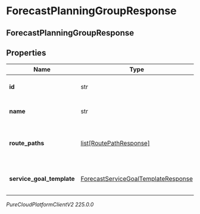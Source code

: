 # ForecastPlanningGroupResponse

## ForecastPlanningGroupResponse

## Properties

|Name | Type | Description | Notes|
|------------ | ------------- | ------------- | -------------|
| **id** | str | The ID of the planning group | [optional] |
| **name** | str | The name of the planning group | [optional] |
| **route_paths** | [list[RoutePathResponse]](RoutePathResponse) | Route path configuration for this planning group | [optional] |
| **service_goal_template** | [ForecastServiceGoalTemplateResponse](ForecastServiceGoalTemplateResponse) | Service goals for this planning group | [optional] |



_PureCloudPlatformClientV2 225.0.0_
